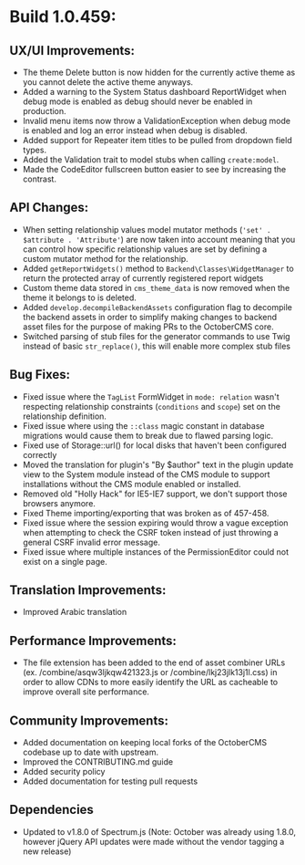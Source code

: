 # Build 1.0.459:

## UX/UI Improvements:
- The theme Delete button is now hidden for the currently active theme as you cannot delete the active theme anyways.
- Added a warning to the System Status dashboard ReportWidget when debug mode is enabled as debug should never be enabled in production.
- Invalid menu items now throw a ValidationException when debug mode is enabled and log an error instead when debug is disabled.
- Added support for Repeater item titles to be pulled from dropdown field types.
- Added the Validation trait to model stubs when calling `create:model`.
- Made the CodeEditor fullscreen button easier to see by increasing the contrast.

## API Changes:
- When setting relationship values model mutator methods (`'set' . $attribute . 'Attribute'`) are now taken into account meaning that you can control how specific relationship values are set by defining a custom mutator method for the relationship.
- Added `getReportWidgets()` method to `Backend\Classes\WidgetManager` to return the protected array of currently registered report widgets
- Custom theme data stored in `cms_theme_data` is now removed when the theme it belongs to is deleted.
- Added `develop.decompileBackendAssets` configuration flag to decompile the backend assets in order to simplify making changes to backend asset files for the purpose of making PRs to the OctoberCMS core.
- Switched parsing of stub files for the generator commands to use Twig instead of basic `str_replace()`, this will enable more complex stub files

## Bug Fixes:
- Fixed issue where the `TagList` FormWidget in `mode: relation` wasn't respecting relationship constraints (`conditions` and `scope`) set on the relationship definition.
- Fixed issue where using the `::class` magic constant in database migrations would cause them to break due to flawed parsing logic.
- Fixed use of Storage::url() for local disks that haven't been configured correctly
- Moved the translation for plugin's "By $author" text in the plugin update view to the System module instead of the CMS module to support installations without the CMS module enabled or installed.
- Removed old "Holly Hack" for IE5-IE7 support, we don't support those browsers anymore.
- Fixed Theme importing/exporting that was broken as of 457-458.
- Fixed issue where the session expiring would throw a vague exception when attempting to check the CSRF token instead of just throwing a general CSRF invalid error message.
- Fixed issue where multiple instances of the PermissionEditor could not exist on a single page.

## Translation Improvements:
- Improved Arabic translation

## Performance Improvements:
- The file extension has been added to the end of asset combiner URLs (ex. /combine/asqw3ljkqw421323.js or /combine/lkj23jlk13j1l.css) in order to allow CDNs to more easily identify the URL as cacheable to improve overall site performance.

## Community Improvements:
- Added documentation on keeping local forks of the OctoberCMS codebase up to date with upstream.
- Improved the CONTRIBUTING.md guide
- Added security policy
- Added documentation for testing pull requests

## Dependencies
- Updated to v1.8.0 of Spectrum.js (Note: October was already using 1.8.0, however jQuery API updates were made without the vendor tagging a new release)